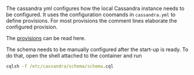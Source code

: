 The cassandra yml configures how the local Cassandra instance needs to be configured.
It uses the configuration coomands in `cassandra.yml` to define provisions. For most provisions the comment lines
elaborate the configured provision.

The [provisions](https://cassandra.apache.org/doc/latest/cassandra/configuration/cass_yaml_file.html) can be read here. 

The schema needs to be manually configured after the start-up is ready. To do that, open the shell attached to the container
and run

```cmd
cqlsh -f /etc/cassandra/schema/schema.cql
```